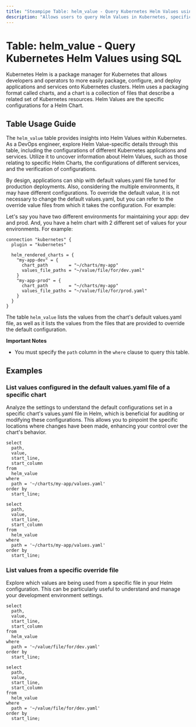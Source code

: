```yaml
---
title: "Steampipe Table: helm_value - Query Kubernetes Helm Values using SQL"
description: "Allows users to query Helm Values in Kubernetes, specifically the configuration values for Helm Charts, providing insights into the configurations of different Kubernetes applications."
---
```


# Table: helm_value - Query Kubernetes Helm Values using SQL

Kubernetes Helm is a package manager for Kubernetes that allows developers and operators to more easily package, configure, and deploy applications and services onto Kubernetes clusters. Helm uses a packaging format called charts, and a chart is a collection of files that describe a related set of Kubernetes resources. Helm Values are the specific configurations for a Helm Chart.

## Table Usage Guide

The `helm_value` table provides insights into Helm Values within Kubernetes. As a DevOps engineer, explore Helm Value-specific details through this table, including the configurations of different Kubernetes applications and services. Utilize it to uncover information about Helm Values, such as those relating to specific Helm Charts, the configurations of different services, and the verification of configurations.

By design, applications can ship with default values.yaml file tuned for production deployments. Also, considering the multiple environments, it may have different configurations. To override the default value, it is not necessary to change the default values.yaml, but you can refer to the override value files from which it takes the configuration. For example:

Let's say you have two different environments for maintaining your app: dev and prod. And, you have a helm chart with 2 different set of values for your environments. For example:

```hcl
connection "kubernetes" {
  plugin = "kubernetes"

  helm_rendered_charts = {
    "my-app-dev" = {
      chart_path        = "~/charts/my-app"
      values_file_paths = "~/value/file/for/dev.yaml"
    }
    "my-app-prod" = {
      chart_path        = "~/charts/my-app"
      values_file_paths = "~/value/file/for/prod.yaml"
    }
  }
}
```

The table `helm_value` lists the values from the chart's default values.yaml file, as well as it lists the values from the files that are provided to override the default configuration.

**Important Notes**

- You must specify the `path` column in the `where` clause to query this table.

## Examples

### List values configured in the default values.yaml file of a specific chart
Analyze the settings to understand the default configurations set in a specific chart's values.yaml file in Helm, which is beneficial for auditing or modifying these configurations. This allows you to pinpoint the specific locations where changes have been made, enhancing your control over the chart's behavior.

```sql+postgres
select
  path,
  value,
  start_line,
  start_column
from
  helm_value
where
  path = '~/charts/my-app/values.yaml'
order by
  start_line;
```

```sql+sqlite
select
  path,
  value,
  start_line,
  start_column
from
  helm_value
where
  path = '~/charts/my-app/values.yaml'
order by
  start_line;
```

### List values from a specific override file
Explore which values are being used from a specific file in your Helm configuration. This can be particularly useful to understand and manage your development environment settings.

```sql+postgres
select
  path,
  value,
  start_line,
  start_column
from
  helm_value
where
  path = '~/value/file/for/dev.yaml'
order by
  start_line;
```

```sql+sqlite
select
  path,
  value,
  start_line,
  start_column
from
  helm_value
where
  path = '~/value/file/for/dev.yaml'
order by
  start_line;
```